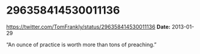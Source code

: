 # 296358414530011136
https://twitter.com/TomFrankly/status/296358414530011136
**Date:** 2013-01-29

“An ounce of practice is worth more than tons of preaching.”
